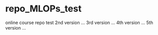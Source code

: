 # repo_MLOPs_test
online course repo test
2nd version ...
3rd version ...
4th version ...
5th version ...